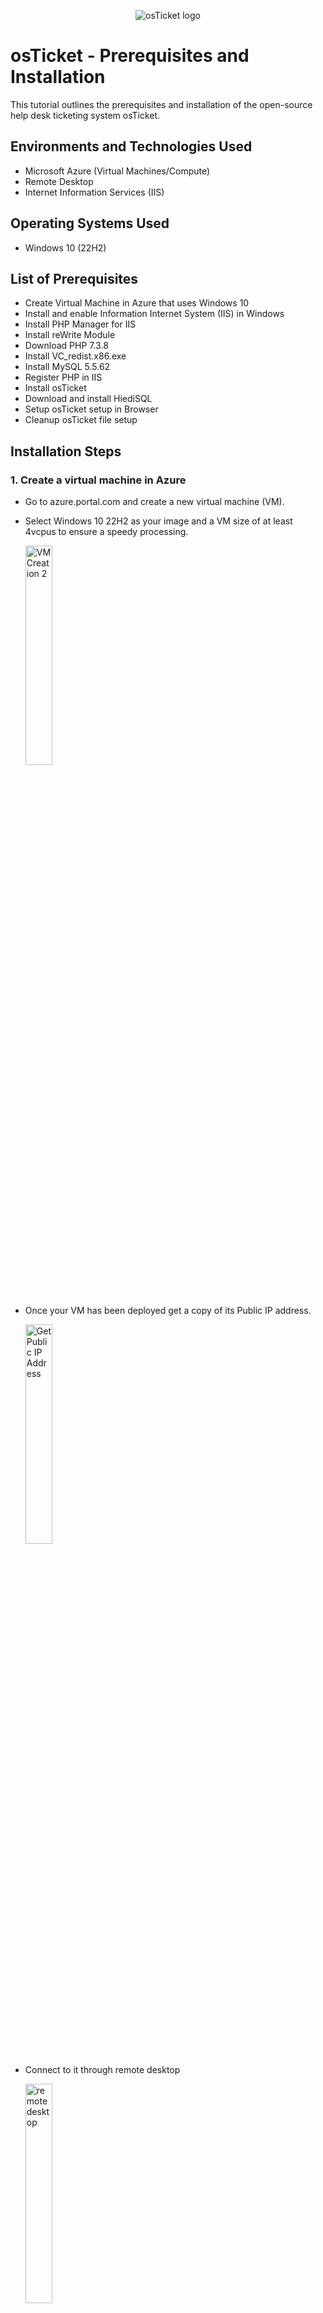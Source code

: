 <p align="center">
<img src="https://i.imgur.com/Clzj7Xs.png" alt="osTicket logo"/>
</p>

<h1>osTicket - Prerequisites and Installation</h1>
This tutorial outlines the prerequisites and installation of the open-source help desk ticketing system osTicket.<br />



<h2>Environments and Technologies Used</h2>

- Microsoft Azure (Virtual Machines/Compute)
- Remote Desktop
- Internet Information Services (IIS)

<h2>Operating Systems Used </h2>

- Windows 10</b> (22H2)

<h2>List of Prerequisites</h2>

- Create Virtual Machine in Azure that uses Windows 10
- Install and enable Information Internet System (IIS) in Windows
- Install PHP Manager for IIS
- Install reWrite Module
- Download PHP 7.3.8
- Install VC_redist.x86.exe
- Install MySQL 5.5.62
- Register PHP in IIS
- Install osTicket
- Download and install HiediSQL
- Setup osTicket setup in Browser
- Cleanup osTicket file setup

<h2>Installation Steps</h2>

<p>
<h3> 1. Create a virtual machine in Azure </h3>
  
- Go to azure.portal.com and create a new virtual machine (VM). 
- Select Windows 10 22H2 as your image and a VM size of at least 4vcpus to ensure a speedy processing.

   <img height = "30%" width="30%" alt="VM Creation 2" src="https://github.com/s-evelyn/osticket-prereq/assets/53543374/7f796c42-237f-4775-9390-de4da8777a00">

<br />

- Once your VM has been deployed get a copy of its Public IP address.
  
    <img align = "top" height = "30%" width="30%" alt="Get Public IP Address" src="https://github.com/s-evelyn/osticket-prereq/assets/53543374/37adf0cc-fddc-4935-b017-b4d466313858">
  </p>
      

-  Connect to it through remote desktop
  
      <img align = "top" height = "30%" width="30%" alt="remote desktop" src="https://github.com/s-evelyn/osticket-prereq/assets/53543374/e530e1fc-50aa-4747-8859-261eaef0741f">

</p>


------------------------------------------------------------------------------------------------------------------------------------------------


<h3> 2. On your VM install IIS through the following steps: </h3>

- Navigate to the Control Panel - > Programs - > Turn Windows Features On or Off
- Select Internet Information Services
- Select Web Management tools -> IIS Management Console
- Select World Wide Web Service - > Application Development Features -> CGI
- Select Common HTTP Features
- Press OK
  
  <img height = "30%" width="30%" alt="Install IIS" src="https://github.com/s-evelyn/osticket-prereq/assets/53543374/54ce7efe-5f1a-40a9-b4d5-bdf5a4a8c6c2">


- Navigate to Micrsoft Edge and type in 127.0.0.1 (loopback address)to ensure that the IIS has been properly installed. You should arrive at the following image which will indicate success
  
  <img height = "30%" width="30%" alt="Success IIS" src="https://github.com/s-evelyn/osticket-prereq/assets/53543374/e7c7ee85-1597-4b49-a79b-b7d26e48ee1d">

<br />

------------------------------------------------------------------------------------------------------------------------------------------------

<p>

</p>
<h3> 3. Download and Install PHP Manager for IIS and ReWrite Module </h3>

- Download and Install PHP Manager for IIS (PHPManagerForIIS_V1.5.0.msi)
- Download and Install Rewrite Module (rewrite_amd64_en-US.msi)
- Create a Folder in the C Drive called PHP
  
    <img height = "30%" width="30%" alt="php folder" src="https://github.com/s-evelyn/osticket-prereq/assets/53543374/349f6214-90d3-4af7-a185-81a721bc34b8">
    
- Download PHP 7.3.8 (php-7.3.8-nts-Win32-VC15-x86.zip) and unzip the contents into the PHP folder that was created in the C Drive
  
    <img align= "top" height = "30%" width="30%" alt="php folder extracted" src="https://github.com/s-evelyn/osticket-prereq/assets/53543374/36479e30-491f-41cf-ba0b-bde4c8f9d34f">

<br />

<h3> 4. Download and Install Microsoft Visual C++ and MYSQL 5.5.62 </h3>

- Download and Install Microsoft Visual C++ VC_redist.x86.exe
- Download and Install MySQL 5.5.62 (mysql-5.5.62-win32.msi)
- During the setup of MySQL select the following
   - Typical Setup 
   - Launch MYSQL Instance Configuration Wizard (after install) 
 
      <img height = "30%" width="30%" alt="MYSQL Install 1" src="https://github.com/s-evelyn/osticket-prereq/assets/53543374/a550f17a-a0fc-4959-97da-d7afb31cfb6e">
      <img height = "30%" width="30%" alt="mysql install 2" src="https://github.com/s-evelyn/osticket-prereq/assets/53543374/67706642-0cd2-491b-adb1-54f9f138686f">


  <br />
  
   - Standard Configuration - >
   - Install as Window Service
   - Type in Password1

      <img height = "30%" width="30%" alt="MYSQL configuration" src="https://github.com/s-evelyn/osticket-prereq/assets/53543374/d1a781df-224c-40a5-ac83-d613974d4897">
      <img height = "30%" width="30%"  alt="mysql config 2" src="https://github.com/s-evelyn/osticket-prereq/assets/53543374/4fb72746-c1d0-4ed5-9462-c074c81b3be8">
      <img height = "30%" width="30%"  alt="mysql config 3" src="https://github.com/s-evelyn/osticket-prereq/assets/53543374/419b492e-f67c-4f44-96af-ad75252222bc">



<br />

------------------------------------------------------------------------------------------------------------------------------------------------

<h3> 5. Register PHP within IIS </h3>
<p>
  
- Navigate to Internet Information Sevices Manager, and run as administrator

    <img height = "30%" width="30%" alt="PHP manager set up in IIS" src="https://github.com/s-evelyn/osticket-prereq/assets/53543374/33aff5c3-9432-4cf3-9281-1b7abb691dbb">
    
- Click on PHP Manager
  
    <img align= "top" height = "30%" width="30%" alt="find php 1" src="https://github.com/s-evelyn/osticket-prereq/assets/53543374/c5fbb2fa-59d2-4125-a14b-72da511a8f00">

    

- Click on Register New PHP version

    <img height = "30%" width="30%" alt="PHP register" src="https://github.com/s-evelyn/osticket-prereq/assets/53543374/bec6661d-3404-434b-b0f3-063bcb760379">
    
- Navigate to the PHP folder in the C drive and click on the php cgi executable
      
     <img align= "top" height = "30%" width="30%" alt="php install cgi" src="https://github.com/s-evelyn/osticket-prereq/assets/53543374/fb153957-55a3-4c98-bad3-79a13e199efb">

    
- Restart osTicket Server
  
     <img height = "30%" width="30%" alt="Restart Server" src="https://github.com/s-evelyn/osticket-prereq/assets/53543374/a7840ef0-8883-4a74-b23a-1ee6f2d9e342">
     
- Minimize IIS Manager for now

   


</p>
<br />

------------------------------------------------------------------------------------------------------------------------------------------------
<h3> 6. Install osTicket v1.15.8 </h3>

- Install and Download osTicket  v1.15.8
- Extract and copy “upload” folder to c:\inetpub\wwwroot
  
   <img height = "30%" width="30%" alt="Install osTicket" src="https://github.com/s-evelyn/osticket-prereq/assets/53543374/5b9baacb-7f5e-4f1e-b5cb-474bcaca8d25">
   
- Within c:\inetpub\wwwroot, Rename “upload” to “osTicket”
  
    <img height = "30%" width="30%" alt="install osTicket2" src="https://github.com/s-evelyn/osticket-prereq/assets/53543374/9674e681-24e8-47fe-be94-af9221b626e7">
    
- Reload osTicket Server in IIS Manager

    <img height = "30%" width="30%" alt="refresh osTicket" src="https://github.com/s-evelyn/osticket-prereq/assets/53543374/d472c6f5-2e7b-4175-93fd-327837433023">



<br />

------------------------------------------------------------------------------------------------------------------------------------------------

<h3> 7. Navigate to osTicket Browser and enable necessary extensions </h3>

- In IIS Manager navigate Sites -> Default Website -> Click on “Browse *:80”.
  
    <img height = "30%" width="30%" alt="osTicket Browser" src="https://github.com/s-evelyn/osticket-prereq/assets/53543374/82f2f6f1-f8bf-4c97-b28b-a09a6ff0f6cc">
       
- Note that not all the extensions are activated.
    
    <img height = "30%" width="30%" alt="osticket browser 2" src="https://github.com/s-evelyn/osticket-prereq/assets/53543374/b3e6113c-1613-4252-8524-cc041ee3d4d7">
    


- Go back to IIS, sites -> Default -> osTicket
  
    <img height = "30%" width="30%" alt="Extension enable 1" src="https://github.com/s-evelyn/osticket-prereq/assets/53543374/413fae07-de4d-46c5-bc2c-6e9e0a0459d1">
    
- Double-click PHP Manager
    - Enable the following extensions:
    - php_imap.dll
    - php_intl.dll
    - php_opcache.dll
      
        <img height = "30%" width="30%" alt="extension enable 2" src="https://github.com/s-evelyn/osticket-prereq/assets/53543374/e67db73e-7ed6-420e-b8a6-4d9f3e908cf0">
        
        <img height = "30%" width="30%" alt="extension enable 3" src="https://github.com/s-evelyn/osticket-prereq/assets/53543374/f169414e-4440-491c-b67d-812898602e68">
        
- Refresh the osTicket site in your browser, and observe the changes

    <img height = "30%" width="30%" alt="refresh browser" src="https://github.com/s-evelyn/osticket-prereq/assets/53543374/9c79cf7e-2fb6-4368-8000-30a07f2909d4">

<br />

------------------------------------------------------------------------------------------------------------------------------------------------

<h3> 8. Rename ost-config and assign permissions </h3>

- Rename ost-config
    - From: C:\inetpub\wwwroot\osTicket\include\ost-sampleconfig.php
    - To: C:\inetpub\wwwroot\osTicket\include\ost-config.php

        <img height = "30%" width="30%" alt="rename sample ost-config" src="https://github.com/s-evelyn/osticket-prereq/assets/53543374/28a4d3b6-a8bf-47ed-9a3d-34b2d4657837">
        
- Assign Permissions to ost-config
    - Right click on ost-config -> Properties -> Security -> Advanced   
        - Disable inheritance -> Remove All
          
          <img height = "30%" width="30%" alt="disable inheritances ost-config" src="https://github.com/s-evelyn/osticket-prereq/assets/53543374/68cae2d1-e71e-4336-99d3-da5531f79df5">
        
    - Assign new permissions to Everyone
        - Click Add -> Select Principal
          -  Type in Everyone -> Select Full Control -> Ok 

              <img height = "30%" width="30%"  alt="Properties" src="https://github.com/s-evelyn/osticket-prereq/assets/53543374/b5a3a698-55ae-4a7c-8b00-3d9f19a07adb">


 <br />

 ------------------------------------------------------------------------------------------------------------------------------------------------

<h3> 9. Setup osTicket in Browser </h3>

- Continue Setting up osTicket in the browser
- Fill in the Helpdesk username and Admin User information
  
<img height = "30%" width="30%" alt="Basic Info fill in osTicket" src="https://github.com/s-evelyn/osticket-prereq/assets/53543374/2bf44fa6-2205-412d-adee-96000a42786e">

- Download and Install Heidi SQL
- Open Heidi SQL
- Create a New Session, with the user as root, and the password as Password1

    <img height = "30%" width="30%" alt="new session in heidi sql" src="https://github.com/s-evelyn/osticket-prereq/assets/53543374/b2c2b607-813b-4cd2-9adc-dc4388a193f2">
    
- Create a new database, called osTicket

    <img height = "30%" width="30%" alt="create new database" src="https://github.com/s-evelyn/osticket-prereq/assets/53543374/9353f296-e9ed-45f9-a073-eb918a169688">

    <img height = "30%" width="30%" alt="HeidiSQL Database setup" src="https://github.com/s-evelyn/osticket-prereq/assets/53543374/08dc0327-1138-4143-947f-0db397097d74">



- Toggle back to the osTicket browser and enter the following
    - MySQL Database: osTicket
    - MySQL Username: root
    - MySQL Password: Password1
    - Click “Install Now!”

<img height = "30%" width="30%" alt="osTicket Congratulations" src="https://github.com/s-evelyn/osticket-prereq/assets/53543374/74a65ea9-83f4-4d3e-8b4a-fb218a79bf17">

 <br />
 
- Browse to your help desk login page: http://localhost/osTicket/scp/login.php
- Login with your Admin users information

<img height = "30%" width="30%" alt="Login at local host success" src="https://github.com/s-evelyn/osticket-prereq/assets/53543374/75f9b60c-5d7e-4f69-bdd9-26ef54d9f43d">

<br />

------------------------------------------------------------------------------------------------------------------------------------------------

<h3>10. Clean Up</h3>

- Delete: C:\inetpub\wwwroot\osTicket\setup

  <img height = "30%" width="30%" alt="Delete set up clean up" src="https://github.com/s-evelyn/osticket-prereq/assets/53543374/149290e6-f32d-4f0e-9062-b5c83be3670e">

  <br />
  
- Set Permissions to “Read” only: C:\inetpub\wwwroot\osTicket\include\ost-config.php

<img wheight = "30%" width="30%" alt="Permissions os-config read only" src="https://github.com/s-evelyn/osticket-prereq/assets/53543374/9d74bfcb-4907-4a1d-be4e-8e574aa2d538">

<br />

<h4>Congratulations you have successfully installed osTicket in your Virtual Machine, Continue to the [osTicket: Post-Installation Configuration Tutorial](https://github.com/s-evelyn/osTicket-PostInstallConfig) </h4>


